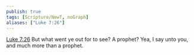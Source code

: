 ```yaml
---
publish: true
tags: [Scripture/NewT, noGraph]
aliases: ["Luke 7:26"]
---
```

[Luke 7:26](https://churchofjesuschrist.org/study/scriptures/nt/luke/7?lang=eng&id=p26#p26) But what went ye out for to see? A prophet? Yea, I say unto you, and much more than a prophet.
